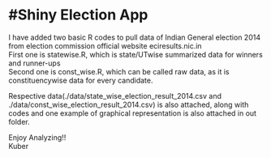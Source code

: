 #Shiny Election App
=========

I have added two basic R codes to pull data of Indian General election 2014 from election commission official website eciresults.nic.in       
First one is statewise.R, which is state/UTwise summarized data for winners and runner-ups       
Second one is const_wise.R, which can be called raw data, as it is constituencywise data for every candidate.      

Respective data(./data/state_wise_election_result_2014.csv and  ./data/const_wise_election_result_2014.csv) is also attached, along with codes and one example of graphical representation is also attached in out folder.   


Enjoy Analyzing!!     
Kuber
